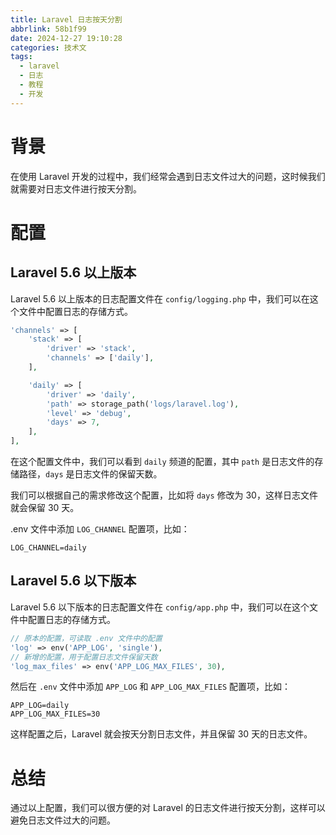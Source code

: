 ```yaml
---
title: Laravel 日志按天分割
abbrlink: 58b1f99
date: 2024-12-27 19:10:28
categories: 技术文
tags:
  - laravel
  - 日志
  - 教程
  - 开发
---
```


# 背景

在使用 Laravel 开发的过程中，我们经常会遇到日志文件过大的问题，这时候我们就需要对日志文件进行按天分割。

# 配置

## Laravel 5.6 以上版本
Laravel 5.6 以上版本的日志配置文件在 `config/logging.php` 中，我们可以在这个文件中配置日志的存储方式。

```php
'channels' => [
    'stack' => [
        'driver' => 'stack',
        'channels' => ['daily'],
    ],

    'daily' => [
        'driver' => 'daily',
        'path' => storage_path('logs/laravel.log'),
        'level' => 'debug',
        'days' => 7,
    ],
],
```

在这个配置文件中，我们可以看到 `daily` 频道的配置，其中 `path` 是日志文件的存储路径，`days` 是日志文件的保留天数。

我们可以根据自己的需求修改这个配置，比如将 `days` 修改为 30，这样日志文件就会保留 30 天。

.env 文件中添加 `LOG_CHANNEL` 配置项，比如：

```shell
LOG_CHANNEL=daily
```

## Laravel 5.6 以下版本
Laravel 5.6 以下版本的日志配置文件在 `config/app.php` 中，我们可以在这个文件中配置日志的存储方式。


```php
// 原本的配置，可读取 .env 文件中的配置
'log' => env('APP_LOG', 'single'),
// 新增的配置，用于配置日志文件保留天数
'log_max_files' => env('APP_LOG_MAX_FILES', 30),
```

然后在 `.env` 文件中添加 `APP_LOG` 和 `APP_LOG_MAX_FILES` 配置项，比如：

```shell
APP_LOG=daily
APP_LOG_MAX_FILES=30
```

这样配置之后，Laravel 就会按天分割日志文件，并且保留 30 天的日志文件。

# 总结

通过以上配置，我们可以很方便的对 Laravel 的日志文件进行按天分割，这样可以避免日志文件过大的问题。


